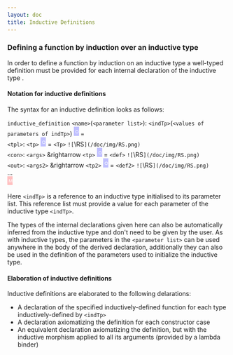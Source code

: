 ```yaml
---
layout: doc
title: Inductive Definitions
---
```


### Defining a function by induction over an inductive type

In order to define a function by induction on an inductive type <indTp> a well-typed definition must be provided for each internal declaration of the inductive type <indTp>. 

#### Notation for inductive definitions

The syntax for an inductive definition looks as follows:

`inductive_definition` `<name>`(`<parameter list>`): `<indTp>`(`<values of parameters of indTp>`) ![`\US`](/doc/img/US.png) `=`<br> 
`<tpl>`: `<tp>` ![`\US`](/doc/img/US.png) = `<Tp>` `![`\RS`](/doc/img/RS.png)`<br>
`<con>`: `<args>` &rightarrow `<tp>` ![`\US`](/doc/img/US.png) = `<def>`  `![`\RS`](/doc/img/RS.png)`<br>
`<out>`: `<args2>` &rightarrow `<tp2>` ![`\US`](/doc/img/US.png) = `<def2>` `![`\RS`](/doc/img/RS.png)`<br>
...<br>
![`\GS`](/doc/img/GS.png)

Here `<indTp>` is a reference to an inductive type initialised to its parameter list. This reference list must provide a value for each parameter of the inductive type `<indTp>`.

The types of the internal declarations given here can also be automatically inferred from the inductive type and don't need to be given by the user. As with inductive types, the parameters in the `<parameter list>` can be used anywhere in the body of the derived declaration, additionally they can also be used in the definition of the parameters used to initialize the inductive type.

#### Elaboration of inductive definitions

Inductive definitions are elaborated to the following delarations:

* A declaration of the specified inductively-defined function for each type inductively-defined by `<indTp>`
* A declaration axiomatizing the definition for each constructor case
* An equivalent declaration axiomatizing the definition, but with the inductive morphism applied to all its arguments (provided by a lambda binder)
